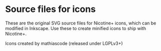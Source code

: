 # Source files for icons

These are the original SVG source files for Nicotine+ icons, which can be modified in Inkscape. Use these to create minified icons to ship with Nicotine+.

Icons created by mathiascode (released under LGPLv3+)
